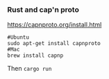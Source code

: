 ### Rust and cap'n proto


https://capnproto.org/install.html

```shell
#Ubuntu
sudo apt-get install capnproto
#Mac
brew install capnp
```

Then `cargo run`